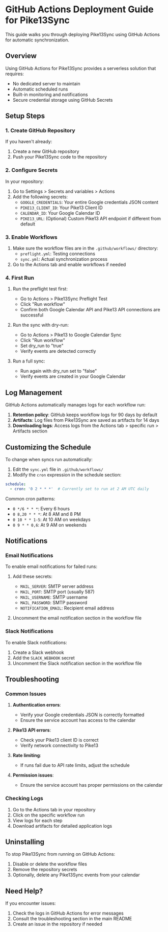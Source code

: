 # GitHub Actions Deployment Guide for Pike13Sync

This guide walks you through deploying Pike13Sync using GitHub Actions for automatic synchronization.

## Overview

Using GitHub Actions for Pike13Sync provides a serverless solution that requires:
- No dedicated server to maintain
- Automatic scheduled runs
- Built-in monitoring and notifications
- Secure credential storage using GitHub Secrets

## Setup Steps

### 1. Create GitHub Repository

If you haven't already:
1. Create a new GitHub repository
2. Push your Pike13Sync code to the repository

### 2. Configure Secrets

In your repository:
1. Go to Settings > Secrets and variables > Actions
2. Add the following secrets:
   - `GOOGLE_CREDENTIALS`: Your entire Google credentials JSON content
   - `PIKE13_CLIENT_ID`: Your Pike13 Client ID
   - `CALENDAR_ID`: Your Google Calendar ID
   - `PIKE13_URL`: (Optional) Custom Pike13 API endpoint if different from default

### 3. Enable Workflows

1. Make sure the workflow files are in the `.github/workflows/` directory:
   - `preflight.yml`: Testing connections
   - `sync.yml`: Actual synchronization process
2. Go to the Actions tab and enable workflows if needed

### 4. First Run

1. Run the preflight test first:
   - Go to Actions > Pike13Sync Preflight Test
   - Click "Run workflow"
   - Confirm both Google Calendar API and Pike13 API connections are successful
   
2. Run the sync with dry-run:
   - Go to Actions > Pike13 to Google Calendar Sync
   - Click "Run workflow"
   - Set dry_run to "true"
   - Verify events are detected correctly
   
3. Run a full sync:
   - Run again with dry_run set to "false"
   - Verify events are created in your Google Calendar

## Log Management

GitHub Actions automatically manages logs for each workflow run:

1. **Retention policy**: GitHub keeps workflow logs for 90 days by default
2. **Artifacts**: Log files from Pike13Sync are saved as artifacts for 14 days
3. **Downloading logs**: Access logs from the Actions tab > specific run > Artifacts section

## Customizing the Schedule

To change when syncs run automatically:

1. Edit the `sync.yml` file in `.github/workflows/`
2. Modify the `cron` expression in the schedule section:

```yaml
schedule:
  - cron: '0 2 * * *'  # Currently set to run at 2 AM UTC daily
```

Common cron patterns:
- `0 */6 * * *`: Every 6 hours
- `0 8,20 * * *`: At 8 AM and 8 PM
- `0 10 * * 1-5`: At 10 AM on weekdays
- `0 9 * * 0,6`: At 9 AM on weekends

## Notifications

### Email Notifications

To enable email notifications for failed runs:

1. Add these secrets:
   - `MAIL_SERVER`: SMTP server address
   - `MAIL_PORT`: SMTP port (usually 587)
   - `MAIL_USERNAME`: SMTP username
   - `MAIL_PASSWORD`: SMTP password
   - `NOTIFICATION_EMAIL`: Recipient email address

2. Uncomment the email notification section in the workflow file

### Slack Notifications

To enable Slack notifications:

1. Create a Slack webhook
2. Add the `SLACK_WEBHOOK` secret
3. Uncomment the Slack notification section in the workflow file

## Troubleshooting

### Common Issues

1. **Authentication errors**:
   - Verify your Google credentials JSON is correctly formatted
   - Ensure the service account has access to the calendar
   
2. **Pike13 API errors**:
   - Check your Pike13 client ID is correct
   - Verify network connectivity to Pike13
   
3. **Rate limiting**:
   - If runs fail due to API rate limits, adjust the schedule
   
4. **Permission issues**:
   - Ensure the service account has proper permissions on the calendar

### Checking Logs

1. Go to the Actions tab in your repository
2. Click on the specific workflow run
3. View logs for each step
4. Download artifacts for detailed application logs

## Uninstalling

To stop Pike13Sync from running on GitHub Actions:

1. Disable or delete the workflow files
2. Remove the repository secrets
3. Optionally, delete any Pike13Sync events from your calendar

## Need Help?

If you encounter issues:
1. Check the logs in GitHub Actions for error messages
2. Consult the troubleshooting section in the main README
3. Create an issue in the repository if needed
